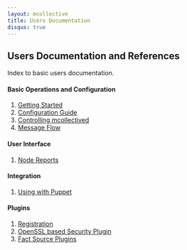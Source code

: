 ```yaml
---
layout: mcollective
title: Users Documentation
disqus: true
---
```


Users Documentation and References
----------------------------------

Index to basic users documentation.

<h4 class="noline">Basic Operations and Configuration</h4>

 1. [Getting Started](basic/gettingstarted.html)
 1. [Configuration Guide](basic/configuration.html)
 1. [Controlling mcollectived](basic/daemon.html)
 1. [Message Flow](basic/messageflow.html)


<h4 class="noline">User Interface</h4>

 1. [Node Reports](ui/nodereports.html)

<h4 class="noline">Integration</h4>

 1. [Using with Puppet](integration/puppet.html)

<h4 class="noline">Plugins</h4>

 1. [Registration](plugins/registration.html)
 1. [OpenSSL based Security Plugin](plugins/security_ssl.html)
 1. [Fact Source Plugins](plugins/facts.html)
